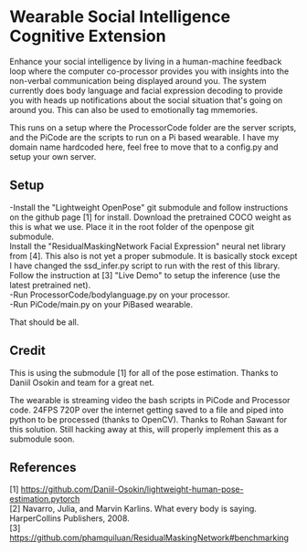 # Wearable Social Intelligence Cognitive Extension

Enhance your social intelligence by living in a human-machine feedback loop where the computer co-processor provides you with insights into the non-verbal communication being displayed around you. The system currently does body language and facial expression decoding to provide you with heads up notifications about the social situation that's going on around you. This can also be used to emotionally tag mmemories.

This runs on a setup where the ProcessorCode folder are the server scripts, and the PiCode are the scripts to run on a Pi based wearable. I have my domain name hardcoded here, feel free to move that to a config.py and setup your own server.

## Setup

-Install the "Lightweight OpenPose" git submodule and follow instructions on the github page [1] for install. Download the pretrained COCO weight as this is what we use. Place it in the root folder of the openpose git submodule.  
Install the "ResidualMaskingNetwork Facial Expression" neural net library from [4]. This also is not yet a proper submodule. It is basically stock except I have changed the ssd_infer.py script to run with the rest of this library. Follow the instruction at [3] "Live Demo" to setup the inference (use the latest pretrained net).  
-Run ProcessorCode/bodylanguage.py on your processor.  
-Run PiCode/main.py on your PiBased wearable.  

That should be all.  

## Credit

This is using the submodule [1] for all of the pose estimation. Thanks to Daniil Osokin and team for a great net.

The wearable is streaming video the bash scripts in PiCode and Processor code. 24FPS 720P over the internet getting saved to a file and piped into python to be processed (thanks to OpenCV). Thanks to Rohan Sawant for this solution. Still hacking away at this, will properly implement this as a submodule soon.

## References

[1] https://github.com/Daniil-Osokin/lightweight-human-pose-estimation.pytorch  
[2] Navarro, Julia, and Marvin Karlins. What every body is saying. HarperCollins Publishers, 2008.  
[3] https://github.com/phamquiluan/ResidualMaskingNetwork#benchmarking  
